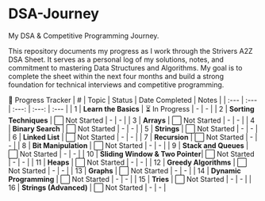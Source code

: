 # DSA-Journey

My DSA & Competitive Programming Journey.

This repository documents my progress as I work through the Strivers A2Z DSA Sheet. It serves as a personal log of my solutions, notes, and commitment to mastering Data Structures and Algorithms.
My goal is to complete the sheet within the next four months and build a strong foundation for technical interviews and competitive programming.


🎯 Progress Tracker
| # | Topic | Status | Date Completed | Notes |
| :--- | :--- | :---: | :---: | :--- |
| 1 | **Learn the Basics** | ⏳ In Progress | - | - |
| 2 | **Sorting Techniques** | ⬜ Not Started | - | - |
| 3 | **Arrays** | ⬜ Not Started | - | - |
| 4 | **Binary Search** | ⬜ Not Started | - | - |
| 5 | **Strings** | ⬜ Not Started | - | - |
| 6 | **Linked List** | ⬜ Not Started | - | - |
| 7 | **Recursion** | ⬜ Not Started | - | - |
| 8 | **Bit Manipulation** | ⬜ Not Started | - | - |
| 9 | **Stack and Queues** | ⬜ Not Started | - | - |
| 10 | **Sliding Window & Two Pointer**| ⬜ Not Started | - | - |
| 11 | **Heaps** | ⬜ Not Started | - | - |
| 12 | **Greedy Algorithms** | ⬜ Not Started | - | - |
| 13 | **Graphs** | ⬜ Not Started | - | - |
| 14 | **Dynamic Programming** | ⬜ Not Started | - | - |
| 15 | **Tries** | ⬜ Not Started | - | - |
| 16 | **Strings (Advanced)** | ⬜ Not Started | - | - |
